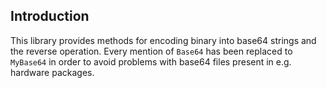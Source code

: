 Introduction
------------

This library provides methods for encoding binary into base64 strings and the reverse operation.
Every mention of `Base64` has been replaced to `MyBase64` in order to avoid problems with base64 files present in e.g. hardware packages.

